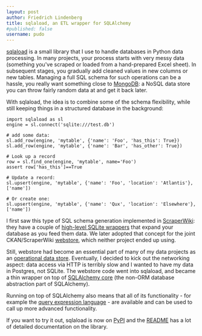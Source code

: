 ```yaml
---
layout: post
author: Friedrich Lindenberg
title: sqlaload, an ETL wrapper for SQLAlchemy
#published: false
username: pudo
---
```


[sqlaload](https://github.com/okfn/sqlaload) is a small library that I use to handle databases in Python data processing. In many projects, your process starts with very messy data (something you've scraped or loaded from a hand-prepared Excel sheet). In subsequent stages, you gradually add cleaned values in new columns or new tables. Managing a full SQL schema for such operations can be a hassle, you really want something close to [MongoDB](http://www.mongodb.org/): a NoSQL data store you can throw fairly random data at and get it back later.

With sqlaload, the idea is to combine some of the schema flexibility, while still keeping things in a structured database in the background: 

    import sqlaload as sl
    engine = sl.connect('sqlite:///test.db')

    # add some data:  
    sl.add_row(engine, 'mytable', {'name': 'Foo', 'has_this': True})
    sl.add_row(engine, 'mytable', {'name': 'Bar', 'has_other': True})
  
    # Look up a record
    row = sl.find_one(engine, 'mytable', name='Foo')
    assert row['has_this']==True
  
    # Update a record:
    sl.upsert(engine, 'mytable', {'name': 'Foo', 'location': 'Atlantis'}, ['name'])
  
    # Or create one:
    sl.upsert(engine, 'mytable', {'name': 'Qux', 'location': 'Elsewhere'}, ['name'])
  
I first saw this type of SQL schema generation implemented in [ScraperWiki](http://scraperwiki.com): they have a couple of [high-level SQLite wrappers](https://scraperwiki.com/docs/python/python_help_documentation/) that expand your database as you feed them data. We later adopted that concept for the joint CKAN/ScraperWiki [webstore](https://github.com/okfn/webstore), which neither project ended up using.

Still, webstore had become an essential part of many of my data projects as an [operational data store](http://en.wikipedia.org/wiki/Operational_data_store). Eventually, I decided to kick out the networking aspect: data access via HTTP is terribly slow and I wanted to have my data in Postgres, not SQLite. The webstore code went into sqlaload, and became a thin wrapper on top of [SQLAlchemy core](http://docs.sqlalchemy.org/en/rel_0_8/) (the non-ORM database abstraction part of SQLAlchemy). 

Running on top of SQLAlchemy also means that all of its functionality - for example the [query expression language](http://docs.sqlalchemy.org/en/rel_0_8/core/expression_api.html) - are available and can be used to call up more advanced functionality. 

If you want to try it out, sqlaload is now on [PyPI](https://pypi.python.org/pypi/sqlaload) and the [README](https://github.com/okfn/sqlaload/blob/master/README.md) has a lot of detailed documentation on the library. 






